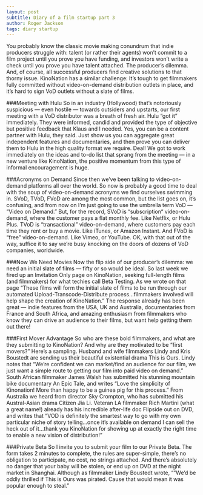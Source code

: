 ```yaml
---
layout: post
subtitle: Diary of a film startup part 3
author: Roger Jackson
tags: diary startup
---
```

You probably know the classic movie making conundrum that indie producers struggle with: talent (or rather their agents) won’t commit to a film project until you prove you have funding, and investors won’t write a check until you prove you have talent attached. The producer’s dilemma. And, of course, all successful producers find creative solutions to that thorny issue. KinoNation has a similar challenge: It’s tough to get filmmakers fully committed without video-on-demand distribution outlets in place, and it’s hard to sign VoD outlets without a slate of films.

###Meeting with Hulu
So in an industry (Hollywood) that’s notoriously suspicious — even hostile — towards outsiders and upstarts, our first meeting with a VoD distributor was a breath of fresh air. Hulu “got it” immediately. They were informed, candid and provided the type of objective but positive feedback that Klaus and I needed. Yes, you can be a content partner with Hulu, they said. Just show us you can aggregate great independent features and documentaries, and then prove you can deliver them to Hulu in the high quality format we require. Deal! We got to work immediately on the ideas and to-do list that sprang from the meeting — in a new venture like KinoNation, the positive momentum from this type of informal encouragement is huge.

###Acronyms on Demand
Since then we’ve been talking to video-on-demand platforms all over the world. So now is probably a good time to deal with the soup of video-on-demand acronyms we find ourselves swimming in. SVoD, TVoD, FVoD are among the most common, but the list goes on, it’s confusing, and from now on I’m just going to use the umbrella term VoD — “Video on Demand.” But, for the record, SVoD is “subscription“ video-on-demand, where the customer pays a flat monthly fee. Like Netflix, or Hulu Plus. TVoD is “transactional” video-on-demand, where customers pay each time they rent or buy a movie. Like iTunes, or Amazon Instant. And FVoD is “free” video-on-demand. Like Vimeo, or YouTube. OK, with that out of the way, suffice it to say we’re busy knocking on the doors of dozens of VoD companies, worldwide.

###Now We Need Movies
Now the flip side of our producer’s dilemma: we need an initial slate of films — fifty or so would be ideal. So last week we fired up an Invitation Only page on KinoNation, seeking full-length films (and filmmakers) for what techies call Beta Testing. As we wrote on that page “These films will form the initial slate of films to be run through our automated Upload-Transcode-Distribute process…filmmakers involved will help shape the creation of KinoNation.” The response already has been great — indie features from the USA, UK and Australia, documentaries from France and South Africa, and amazing enthusiasm from filmmakers who know they can drive an audience to their films, but want help getting them out there!

###First Mover Advantage
So who are these bold filmmakers, and what are they submitting to KinoNation? And why are they motivated to be “first movers?” Here’s a sampling. Husband and wife filmmakers Lindy and Kris Boustedt are sending us their beautiful existential drama This is Ours. Lindy notes that “We’re confident we can market/find an audience for our film, we just want a simple route to getting our film into paid video on demand.” South African filmmaker James Walsh has submitted his stunning mountain bike documentary An Epic Tale, and writes “Love the simplicity of Kinonation! More than happy to be a guinea pig for this process.” From Australia we heard from director Sky Crompton, who has submitted his Austral-Asian drama Citizen Jia Li. Veteran LA filmmaker Rich Martini (what a great name!) already has his incredible after-life doc Flipside out on DVD, and writes that “VOD is definitely the smartest way to go with my own particular niche of story telling…once it’s available on demand I can sell the heck out of it…thank you KinoNation for showing up at exactly the right time to enable a new vision of distribution!”

###Private Beta
So I invite you to submit your film to our Private Beta. The form takes 2 minutes to complete, the rules are super-simple, there’s no obligation to participate, no cost, no strings attached. And there’s absolutely no danger that your baby will be stolen, or end up on DVD at the night market in Shanghai. Although as filmmaker Lindy Boustedt wrote, “”We’d be oddly thrilled if This is Ours was pirated. Cause that would mean it was popular enough to steal.”

